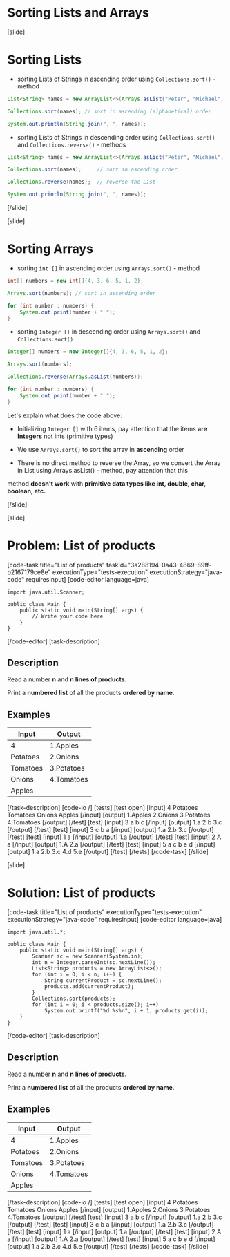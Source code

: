 
# Sorting Lists and Arrays

[slide]
# Sorting Lists
- sorting Lists of Strings in ascending order using `Collections.sort()` - method
```java live
List<String> names = new ArrayList<>(Arrays.asList("Peter", "Michael", "George", "Victor", "John", "Alexander"));

Collections.sort(names); // sort in ascending (alphabetical) order

System.out.println(String.join(", ", names));
```
- sorting Lists of Strings in descending order using `Collections.sort()` and `Collections.reverse()` - methods
```java live
List<String> names = new ArrayList<>(Arrays.asList("Peter", "Michael", "George", "Victor", "John", "Alexander"));

Collections.sort(names);     // sort in ascending order

Collections.reverse(names);  // reverse the List 

System.out.println(String.join(", ", names));
```
[/slide]

[slide]
# Sorting Arrays
- sorting `int []` in ascending order using `Arrays.sort()` - method

```java live
int[] numbers = new int[]{4, 3, 6, 5, 1, 2};

Arrays.sort(numbers); // sort in ascending order

for (int number : numbers) {
    System.out.print(number + " ");
}
```
- sorting `Integer []` in descending order using `Arrays.sort()` and `Collections.sort()`
```java live
Integer[] numbers = new Integer[]{4, 3, 6, 5, 1, 2};

Arrays.sort(numbers);

Collections.reverse(Arrays.asList(numbers)); 

for (int number : numbers) {
    System.out.print(number + " ");
}
```
Let's explain what does the code above:

- Initializing `Integer []` with 6 items, pay attention that the items **are Integers** not ints (primitive types)

- We use `Arrays.sort()` to sort the array in **ascending** order

- There is no direct method to reverse the Array, so we convert the Array in List using Arrays.asList() - method, pay attention that this 

method **doesn't work** with **primitive data types like int, double, char, boolean, etc.**


[/slide]


[slide]
# Problem: List of products
[code-task title="List of products" taskId="3a288194-0a43-4869-89ff-b2167179ce8e" executionType="tests-execution" executionStrategy="java-code" requiresInput]
[code-editor language=java]
```
import java.util.Scanner;

public class Main {
    public static void main(String[] args) {
        // Write your code here
    }
}
```
[/code-editor]
[task-description]
## Description
Read a number **n** and **n lines of products**.

Print a **numbered list** of all the products **ordered by name**.

## Examples
| **Input** | **Output** |
| --- | --- |
| 4 | 1.Apples |
| Potatoes | 2.Onions |
| Tomatoes | 3.Potatoes |
| Onions | 4.Tomatoes |
| Apples |  |

[/task-description]
[code-io /]
[tests]
[test open]
[input]
4
Potatoes
Tomatoes
Onions
Apples
[/input]
[output]
1.Apples
2.Onions
3.Potatoes
4.Tomatoes
[/output]
[/test]
[test]
[input]
3
a
b
c
[/input]
[output]
1.a
2.b
3.c
[/output]
[/test]
[test]
[input]
3
c
b
a
[/input]
[output]
1.a
2.b
3.c
[/output]
[/test]
[test]
[input]
1
a
[/input]
[output]
1.a
[/output]
[/test]
[test]
[input]
2
A
a
[/input]
[output]
1.A
2.a
[/output]
[/test]
[test]
[input]
5
a
c
b
e
d
[/input]
[output]
1.a
2.b
3.c
4.d
5.e
[/output]
[/test]
[/tests]
[/code-task]
[/slide]


[slide]
# Solution: List of products
[code-task title="List of products"  executionType="tests-execution" executionStrategy="java-code" requiresInput]
[code-editor language=java]
```
import java.util.*;

public class Main {
    public static void main(String[] args) {
        Scanner sc = new Scanner(System.in);
        int n = Integer.parseInt(sc.nextLine());
        List<String> products = new ArrayList<>();
        for (int i = 0; i < n; i++) {
            String currentProduct = sc.nextLine();
            products.add(currentProduct);
        }
        Collections.sort(products);
        for (int i = 0; i < products.size(); i++)
            System.out.printf("%d.%s%n", i + 1, products.get(i));
    }
}
```
[/code-editor]
[task-description]
## Description
Read a number **n** and **n lines of products**.

Print a **numbered list** of all the products **ordered by name**.

## Examples
| **Input** | **Output** |
| --- | --- |
| 4 | 1.Apples |
| Potatoes | 2.Onions |
| Tomatoes | 3.Potatoes |
| Onions | 4.Tomatoes |
| Apples |  |

[/task-description]
[code-io /]
[tests]
[test open]
[input]
4
Potatoes
Tomatoes
Onions
Apples
[/input]
[output]
1.Apples
2.Onions
3.Potatoes
4.Tomatoes
[/output]
[/test]
[test]
[input]
3
a
b
c
[/input]
[output]
1.a
2.b
3.c
[/output]
[/test]
[test]
[input]
3
c
b
a
[/input]
[output]
1.a
2.b
3.c
[/output]
[/test]
[test]
[input]
1
a
[/input]
[output]
1.a
[/output]
[/test]
[test]
[input]
2
A
a
[/input]
[output]
1.A
2.a
[/output]
[/test]
[test]
[input]
5
a
c
b
e
d
[/input]
[output]
1.a
2.b
3.c
4.d
5.e
[/output]
[/test]
[/tests]
[/code-task]
[/slide]
